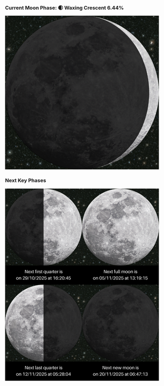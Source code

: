 ### Current Moon Phase: 🌒 Waxing Crescent 6.44%
![Moon Phase](moonphase.png)
### Next Key Phases
![Gallery](gallery.png)